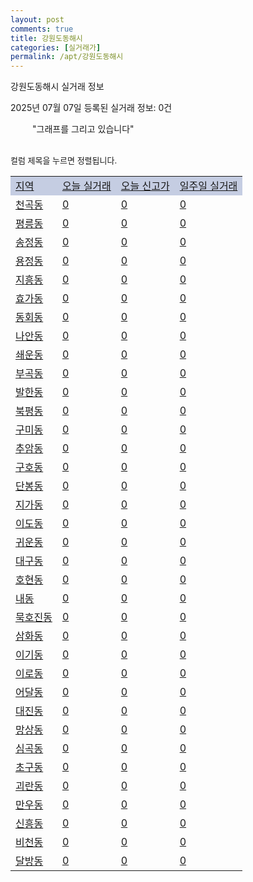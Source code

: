 ```yaml
---
layout: post
comments: true
title: 강원도동해시
categories: [실거래가]
permalink: /apt/강원도동해시
---
```


강원도동해시 실거래 정보

2025년 07월 07일 등록된 실거래 정보: 0건

<!--<script async src="https://pagead2.googlesyndication.com/pagead/js/adsbygoogle.js?client=ca-pub-3485438051770037"
 crossorigin="anonymous"></script>-->

<script type="text/javascript">
  google.charts.load('current', {'packages':['corechart']});
  google.charts.setOnLoadCallback(drawChart);

  function drawChart() {
    var data = google.visualization.arrayToDataTable([['거래일', '매매', '전월세', '전매'], ['21-01', 1, 1, 0], ['21-02', 0, 1, 0], ['21-03', 0, 1, 0], ['21-04', 0, 1, 0], ['21-05', 0, 1, 0], ['21-06', 0, 3, 0], ['21-07', 7, 12, 0], ['21-08', 114, 70, 8], ['21-09', 121, 94, 12], ['21-10', 157, 138, 16], ['21-11', 141, 233, 14], ['21-12', 95, 168, 104], ['22-01', 87, 131, 33], ['22-02', 112, 140, 50], ['22-03', 109, 98, 13], ['22-04', 131, 105, 14], ['22-05', 128, 111, 9], ['22-06', 103, 184, 7], ['22-07', 75, 135, 2], ['22-08', 20, 44, 0]]);

    var options = {
      title: '최근 1년간 유형별 거래량 추이',
      legend: { position: 'bottom' }
    };

    setTimeout(function() {
        var chart = new google.visualization.LineChart(document.getElementById('columnchart_material'));
        chart.draw(data, (options));
        document.getElementById('loading').style.display = 'none';
        var dayLabel = (new Date()).getDay();
        if (dayLabel < 2) {
            sorttable.innerSortFunction.apply(document.getElementById('week'), []);
            sorttable.innerSortFunction.apply(document.getElementById('week'), []);        
        }
        else {
            sorttable.innerSortFunction.apply(document.getElementById('today'), []);
            sorttable.innerSortFunction.apply(document.getElementById('today'), []);
        }
    }, 200);

  }
</script>

<div id="loading" style="z-index:20; display: block; margin-left: 35px">"그래프를 그리고 있습니다"</div>
<div id="columnchart_material" style="width: 95%; margin-left: -35px; display: block"></div>
<!--<div style="width: 95%; margin-left: -35px; display: block">
      <script async src="https://pagead2.googlesyndication.com/pagead/js/adsbygoogle.js?client=ca-pub-3485438051770037"
          crossorigin="anonymous"></script>
      <ins class="adsbygoogle"
          style="display:block"
          data-ad-format="fluid"
          data-ad-layout-key="-fb+5w+4e-db+86"
          data-ad-client="ca-pub-3485438051770037"
          data-ad-slot="1827090281"></ins>
      <script>
          (adsbygoogle = window.adsbygoogle || []).push({});
      </script>
</div>-->
<br>

<font size='small' style='font-size: small;'>컬럼 제목을 누르면 정렬됩니다.</font>
<table class="sortable">
  <tr style='background-color: rgba(114, 132, 186,0.4);'>
    <td id="region"><a href="#">지역</a></td>
    <td id="today"><a href="#">오늘 실거래</a></td>
    <td id="today_new"><a href="#">오늘 신고가</a></td>
    <td id="week"><a href="#">일주일 실거래</a></td>
  </tr>

  
  <tr class="item">
    <td><a href="강원도동해시천곡동">천곡동</a></td>
    <td><a href="강원도동해시천곡동">0</a></td>
    <td><a href="강원도동해시천곡동">0</a></td>
    <td><a href="강원도동해시천곡동">0</a></td>
  </tr>
    

  <tr class="item">
    <td><a href="강원도동해시평릉동">평릉동</a></td>
    <td><a href="강원도동해시평릉동">0</a></td>
    <td><a href="강원도동해시평릉동">0</a></td>
    <td><a href="강원도동해시평릉동">0</a></td>
  </tr>
    

  <tr class="item">
    <td><a href="강원도동해시송정동">송정동</a></td>
    <td><a href="강원도동해시송정동">0</a></td>
    <td><a href="강원도동해시송정동">0</a></td>
    <td><a href="강원도동해시송정동">0</a></td>
  </tr>
    

  <tr class="item">
    <td><a href="강원도동해시용정동">용정동</a></td>
    <td><a href="강원도동해시용정동">0</a></td>
    <td><a href="강원도동해시용정동">0</a></td>
    <td><a href="강원도동해시용정동">0</a></td>
  </tr>
    

  <tr class="item">
    <td><a href="강원도동해시지흥동">지흥동</a></td>
    <td><a href="강원도동해시지흥동">0</a></td>
    <td><a href="강원도동해시지흥동">0</a></td>
    <td><a href="강원도동해시지흥동">0</a></td>
  </tr>
    

  <tr class="item">
    <td><a href="강원도동해시효가동">효가동</a></td>
    <td><a href="강원도동해시효가동">0</a></td>
    <td><a href="강원도동해시효가동">0</a></td>
    <td><a href="강원도동해시효가동">0</a></td>
  </tr>
    

  <tr class="item">
    <td><a href="강원도동해시동회동">동회동</a></td>
    <td><a href="강원도동해시동회동">0</a></td>
    <td><a href="강원도동해시동회동">0</a></td>
    <td><a href="강원도동해시동회동">0</a></td>
  </tr>
    

  <tr class="item">
    <td><a href="강원도동해시나안동">나안동</a></td>
    <td><a href="강원도동해시나안동">0</a></td>
    <td><a href="강원도동해시나안동">0</a></td>
    <td><a href="강원도동해시나안동">0</a></td>
  </tr>
    

  <tr class="item">
    <td><a href="강원도동해시쇄운동">쇄운동</a></td>
    <td><a href="강원도동해시쇄운동">0</a></td>
    <td><a href="강원도동해시쇄운동">0</a></td>
    <td><a href="강원도동해시쇄운동">0</a></td>
  </tr>
    

  <tr class="item">
    <td><a href="강원도동해시부곡동">부곡동</a></td>
    <td><a href="강원도동해시부곡동">0</a></td>
    <td><a href="강원도동해시부곡동">0</a></td>
    <td><a href="강원도동해시부곡동">0</a></td>
  </tr>
    

  <tr class="item">
    <td><a href="강원도동해시발한동">발한동</a></td>
    <td><a href="강원도동해시발한동">0</a></td>
    <td><a href="강원도동해시발한동">0</a></td>
    <td><a href="강원도동해시발한동">0</a></td>
  </tr>
    

  <tr class="item">
    <td><a href="강원도동해시북평동">북평동</a></td>
    <td><a href="강원도동해시북평동">0</a></td>
    <td><a href="강원도동해시북평동">0</a></td>
    <td><a href="강원도동해시북평동">0</a></td>
  </tr>
    

  <tr class="item">
    <td><a href="강원도동해시구미동">구미동</a></td>
    <td><a href="강원도동해시구미동">0</a></td>
    <td><a href="강원도동해시구미동">0</a></td>
    <td><a href="강원도동해시구미동">0</a></td>
  </tr>
    

  <tr class="item">
    <td><a href="강원도동해시추암동">추암동</a></td>
    <td><a href="강원도동해시추암동">0</a></td>
    <td><a href="강원도동해시추암동">0</a></td>
    <td><a href="강원도동해시추암동">0</a></td>
  </tr>
    

  <tr class="item">
    <td><a href="강원도동해시구호동">구호동</a></td>
    <td><a href="강원도동해시구호동">0</a></td>
    <td><a href="강원도동해시구호동">0</a></td>
    <td><a href="강원도동해시구호동">0</a></td>
  </tr>
    

  <tr class="item">
    <td><a href="강원도동해시단봉동">단봉동</a></td>
    <td><a href="강원도동해시단봉동">0</a></td>
    <td><a href="강원도동해시단봉동">0</a></td>
    <td><a href="강원도동해시단봉동">0</a></td>
  </tr>
    

  <tr class="item">
    <td><a href="강원도동해시지가동">지가동</a></td>
    <td><a href="강원도동해시지가동">0</a></td>
    <td><a href="강원도동해시지가동">0</a></td>
    <td><a href="강원도동해시지가동">0</a></td>
  </tr>
    

  <tr class="item">
    <td><a href="강원도동해시이도동">이도동</a></td>
    <td><a href="강원도동해시이도동">0</a></td>
    <td><a href="강원도동해시이도동">0</a></td>
    <td><a href="강원도동해시이도동">0</a></td>
  </tr>
    

  <tr class="item">
    <td><a href="강원도동해시귀운동">귀운동</a></td>
    <td><a href="강원도동해시귀운동">0</a></td>
    <td><a href="강원도동해시귀운동">0</a></td>
    <td><a href="강원도동해시귀운동">0</a></td>
  </tr>
    

  <tr class="item">
    <td><a href="강원도동해시대구동">대구동</a></td>
    <td><a href="강원도동해시대구동">0</a></td>
    <td><a href="강원도동해시대구동">0</a></td>
    <td><a href="강원도동해시대구동">0</a></td>
  </tr>
    

  <tr class="item">
    <td><a href="강원도동해시호현동">호현동</a></td>
    <td><a href="강원도동해시호현동">0</a></td>
    <td><a href="강원도동해시호현동">0</a></td>
    <td><a href="강원도동해시호현동">0</a></td>
  </tr>
    

  <tr class="item">
    <td><a href="강원도동해시내동">내동</a></td>
    <td><a href="강원도동해시내동">0</a></td>
    <td><a href="강원도동해시내동">0</a></td>
    <td><a href="강원도동해시내동">0</a></td>
  </tr>
    

  <tr class="item">
    <td><a href="강원도동해시묵호진동">묵호진동</a></td>
    <td><a href="강원도동해시묵호진동">0</a></td>
    <td><a href="강원도동해시묵호진동">0</a></td>
    <td><a href="강원도동해시묵호진동">0</a></td>
  </tr>
    

  <tr class="item">
    <td><a href="강원도동해시삼화동">삼화동</a></td>
    <td><a href="강원도동해시삼화동">0</a></td>
    <td><a href="강원도동해시삼화동">0</a></td>
    <td><a href="강원도동해시삼화동">0</a></td>
  </tr>
    

  <tr class="item">
    <td><a href="강원도동해시이기동">이기동</a></td>
    <td><a href="강원도동해시이기동">0</a></td>
    <td><a href="강원도동해시이기동">0</a></td>
    <td><a href="강원도동해시이기동">0</a></td>
  </tr>
    

  <tr class="item">
    <td><a href="강원도동해시이로동">이로동</a></td>
    <td><a href="강원도동해시이로동">0</a></td>
    <td><a href="강원도동해시이로동">0</a></td>
    <td><a href="강원도동해시이로동">0</a></td>
  </tr>
    

  <tr class="item">
    <td><a href="강원도동해시어달동">어달동</a></td>
    <td><a href="강원도동해시어달동">0</a></td>
    <td><a href="강원도동해시어달동">0</a></td>
    <td><a href="강원도동해시어달동">0</a></td>
  </tr>
    

  <tr class="item">
    <td><a href="강원도동해시대진동">대진동</a></td>
    <td><a href="강원도동해시대진동">0</a></td>
    <td><a href="강원도동해시대진동">0</a></td>
    <td><a href="강원도동해시대진동">0</a></td>
  </tr>
    

  <tr class="item">
    <td><a href="강원도동해시망상동">망상동</a></td>
    <td><a href="강원도동해시망상동">0</a></td>
    <td><a href="강원도동해시망상동">0</a></td>
    <td><a href="강원도동해시망상동">0</a></td>
  </tr>
    

  <tr class="item">
    <td><a href="강원도동해시심곡동">심곡동</a></td>
    <td><a href="강원도동해시심곡동">0</a></td>
    <td><a href="강원도동해시심곡동">0</a></td>
    <td><a href="강원도동해시심곡동">0</a></td>
  </tr>
    

  <tr class="item">
    <td><a href="강원도동해시초구동">초구동</a></td>
    <td><a href="강원도동해시초구동">0</a></td>
    <td><a href="강원도동해시초구동">0</a></td>
    <td><a href="강원도동해시초구동">0</a></td>
  </tr>
    

  <tr class="item">
    <td><a href="강원도동해시괴란동">괴란동</a></td>
    <td><a href="강원도동해시괴란동">0</a></td>
    <td><a href="강원도동해시괴란동">0</a></td>
    <td><a href="강원도동해시괴란동">0</a></td>
  </tr>
    

  <tr class="item">
    <td><a href="강원도동해시만우동">만우동</a></td>
    <td><a href="강원도동해시만우동">0</a></td>
    <td><a href="강원도동해시만우동">0</a></td>
    <td><a href="강원도동해시만우동">0</a></td>
  </tr>
    

  <tr class="item">
    <td><a href="강원도동해시신흥동">신흥동</a></td>
    <td><a href="강원도동해시신흥동">0</a></td>
    <td><a href="강원도동해시신흥동">0</a></td>
    <td><a href="강원도동해시신흥동">0</a></td>
  </tr>
    

  <tr class="item">
    <td><a href="강원도동해시비천동">비천동</a></td>
    <td><a href="강원도동해시비천동">0</a></td>
    <td><a href="강원도동해시비천동">0</a></td>
    <td><a href="강원도동해시비천동">0</a></td>
  </tr>
    

  <tr class="item">
    <td><a href="강원도동해시달방동">달방동</a></td>
    <td><a href="강원도동해시달방동">0</a></td>
    <td><a href="강원도동해시달방동">0</a></td>
    <td><a href="강원도동해시달방동">0</a></td>
  </tr>
    


</table>


    